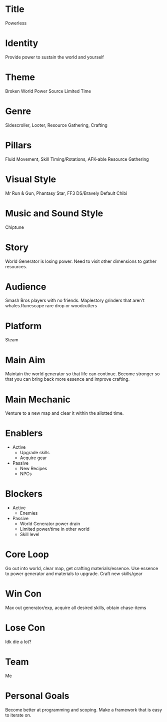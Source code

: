 # Title
  Powerless
# Identity
  Provide power to sustain the world and yourself
# Theme
  Broken World
  Power Source
  Limited Time
# Genre
  Sidescroller, Looter, Resource Gathering, Crafting
# Pillars
  Fluid Movement, Skill Timing/Rotations, AFK-able Resource Gathering
# Visual Style
  Mr Run & Gun, Phantasy Star, FF3 DS/Bravely Default Chibi
# Music and Sound Style
  Chiptune
# Story
  World Generator is losing power. Need to visit other dimensions to gather resources. 
# Audience
  Smash Bros players with no friends. Maplestory grinders that aren't whales.Runescape rare drop or woodcutters
# Platform
  Steam
# Main Aim
  Maintain the world generator so that life can continue. Become stronger so that you can bring back more essence and improve crafting.
# Main Mechanic
  Venture to a new map and clear it within the allotted time.
# Enablers
  * Active
    - Upgrade skills
    - Acquire gear
  * Passive
    - New Recipes
    - NPCs
# Blockers
  * Active
    - Enemies
  * Passive
    - World Generator power drain
    - Limited power/time in other world
    - Skill level
# Core Loop
  Go out into world, clear map, get crafting materials/essence. Use essence to power generator and materials to upgrade. Craft new skills/gear
# Win Con
  Max out generator/exp, acquire all desired skills, obtain chase-items
# Lose Con
  Idk die a lot?
# Team
  Me
# Personal Goals
  Become better at programming and scoping. Make a framework that is easy to iterate on.
